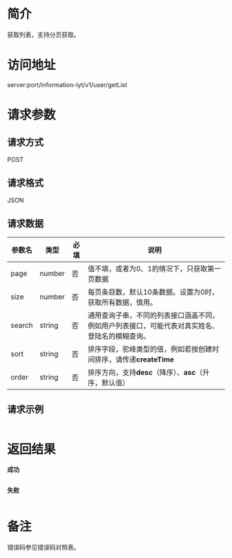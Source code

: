 # 简介
获取列表，支持分页获取。

# 访问地址
server:port/information-lyt/v1/user/getList

# 请求参数

## 请求方式
POST

## 请求格式
JSON

## 请求数据
|参数名|类型|必填|说明|
|-|-|-|-|
|page|number|否|值不填，或者为0、1的情况下，只获取第一页数据|
|size|number|否|每页条目数，默认10条数据。设置为0时，获取所有数据，慎用。|
|search|string|否|通用查询子串，不同的列表接口涵盖不同，例如用户列表接口，可能代表对真实姓名、登陆名的模糊查询。|
|sort|string|否|排序字段，驼峰类型的值，例如若按创建时间排序，请传递**createTime**|
|order|string|否|排序方向，支持**desc**（降序）、**asc**（升序，默认值）|


## 请求示例
```json

```

# 返回结果
**成功**
```json

```

**失败**
```json

```

# 备注
错误码参见错误码对照表。
